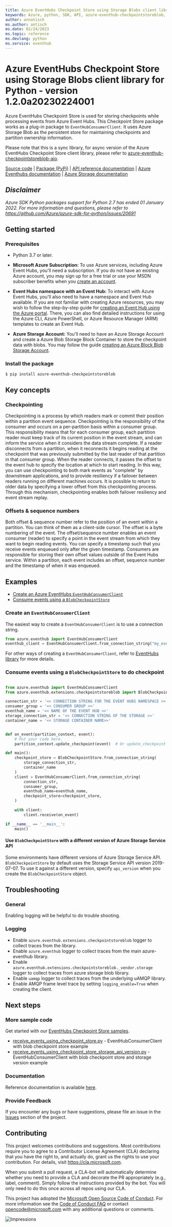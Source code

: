 ```yaml
---
title: Azure EventHubs Checkpoint Store using Storage Blobs client library for Python
keywords: Azure, python, SDK, API, azure-eventhub-checkpointstoreblob, eventhub
author: annatisch
ms.author: antisch
ms.date: 02/24/2023
ms.topic: reference
ms.devlang: python
ms.service: eventhub
---
```

# Azure EventHubs Checkpoint Store using Storage Blobs client library for Python - version 1.2.0a20230224001 


Azure EventHubs Checkpoint Store is used for storing checkpoints while processing events from Azure Event Hubs.
This Checkpoint Store package works as a plug-in package to `EventHubConsumerClient`. It uses Azure Storage Blob as the persistent store for maintaining checkpoints and partition ownership information.

Please note that this is a sync library, for async version of the Azure EventHubs Checkpoint Store client library, please refer to [azure-eventhub-checkpointstoreblob-aio](https://github.com/Azure/azure-sdk-for-python/blob/main/sdk/eventhub/azure-eventhub-checkpointstoreblob-aio).

[Source code](https://github.com/Azure/azure-sdk-for-python/blob/main/sdk/eventhub/azure-eventhub-checkpointstoreblob/) | [Package (PyPi)](https://pypi.org/project/azure-eventhub-checkpointstoreblob) | [API reference documentation](https://azuresdkdocs.blob.core.windows.net/$web/python/azure-eventhub/latest/azure.eventhub.html#azure.eventhub.CheckpointStore) | [Azure Eventhubs documentation](/azure/event-hubs/) | [Azure Storage documentation](/azure/storage/)

## _Disclaimer_

_Azure SDK Python packages support for Python 2.7 has ended 01 January 2022. For more information and questions, please refer to https://github.com/Azure/azure-sdk-for-python/issues/20691_

## Getting started

### Prerequisites

- Python 3.7 or later.
- **Microsoft Azure Subscription:**  To use Azure services, including Azure Event Hubs, you'll need a subscription. If you do not have an existing Azure account, you may sign up for a free trial or use your MSDN subscriber benefits when you [create an account](https://azure.microsoft.com/).

- **Event Hubs namespace with an Event Hub:** To interact with Azure Event Hubs, you'll also need to have a namespace and Event Hub  available.  If you are not familiar with creating Azure resources, you may wish to follow the step-by-step guide for [creating an Event Hub using the Azure portal](/azure/event-hubs/event-hubs-create).  There, you can also find detailed instructions for using the Azure CLI, Azure PowerShell, or Azure Resource Manager (ARM) templates to create an Event Hub.

- **Azure Storage Account:** You'll need to have an Azure Storage Account and create a Azure Blob Storage Block Container to store the checkpoint data with blobs. You may follow the guide [creating an Azure Block Blob Storage Account](/azure/storage/blobs/storage-blob-create-account-block-blob).

### Install the package

```
$ pip install azure-eventhub-checkpointstoreblob
```

## Key concepts

### Checkpointing

Checkpointing is a process by which readers mark or commit their position within a partition event sequence.
Checkpointing is the responsibility of the consumer and occurs on a per-partition basis within a consumer group.
This responsibility means that for each consumer group, each partition reader must keep track of its current position
in the event stream, and can inform the service when it considers the data stream complete. If a reader disconnects from
a partition, when it reconnects it begins reading at the checkpoint that was previously submitted by the last reader of
that partition in that consumer group. When the reader connects, it passes the offset to the event hub to specify the
location at which to start reading. In this way, you can use checkpointing to both mark events as "complete" by
downstream applications, and to provide resiliency if a failover between readers running on different machines occurs.
It is possible to return to older data by specifying a lower offset from this checkpointing process. Through this
mechanism, checkpointing enables both failover resiliency and event stream replay.

### Offsets & sequence numbers
Both offset & sequence number refer to the position of an event within a partition. You can think of them as a
client-side cursor. The offset is a byte numbering of the event. The offset/sequence number enables an event consumer
(reader) to specify a point in the event stream from which they want to begin reading events. You can specify a
timestamp such that you receive events enqueued only after the given timestamp. Consumers are responsible for
storing their own offset values outside of the Event Hubs service. Within a partition, each event includes an offset,
sequence number and the timestamp of when it was enqueued.

## Examples
- [Create an Azure EventHubs `EventHubConsumerClient`](#create-an-eventhubconsumerclient)
- [Consume events using a `BlobCheckpointStore`](#consume-events-using-a-blobcheckpointstore-to-do-checkpoint)

### Create an `EventHubConsumerClient`
The easiest way to create a `EventHubConsumerClient` is to use a connection string.
```python
from azure.eventhub import EventHubConsumerClient
eventhub_client = EventHubConsumerClient.from_connection_string("my_eventhub_namespace_connection_string", "my_consumer_group", eventhub_name="my_eventhub")
```
For other ways of creating a `EventHubConsumerClient`, refer to [EventHubs library](https://github.com/Azure/azure-sdk-for-python/blob/main/sdk/eventhub/azure-eventhub) for more details.

### Consume events using a `BlobCheckpointStore` to do checkpoint
```python

from azure.eventhub import EventHubConsumerClient
from azure.eventhub.extensions.checkpointstoreblob import BlobCheckpointStore

connection_str = '<< CONNECTION STRING FOR THE EVENT HUBS NAMESPACE >>'
consumer_group = '<< CONSUMER GROUP >>'
eventhub_name = '<< NAME OF THE EVENT HUB >>'
storage_connection_str = '<< CONNECTION STRING OF THE STORAGE >>'
container_name = '<< STORAGE CONTAINER NAME>>'


def on_event(partition_context, event):
    # Put your code here.
    partition_context.update_checkpoint(event)  # Or update_checkpoint every N events for better performance.

def main():
    checkpoint_store = BlobCheckpointStore.from_connection_string(
        storage_connection_str,
        container_name
    )
    client = EventHubConsumerClient.from_connection_string(
        connection_str,
        consumer_group,
        eventhub_name=eventhub_name,
        checkpoint_store=checkpoint_store,
    )

    with client:
        client.receive(on_event)

if __name__ == '__main__':
    main()
```

#### Use `BlobCheckpointStore` with a different version of Azure Storage Service API
Some environments have different versions of Azure Storage Service API.
`BlobCheckpointStore` by default uses the Storage Service API version 2019-07-07. To use it against a different
version, specify `api_version` when you create the `BlobCheckpointStore` object.


## Troubleshooting

### General
Enabling logging will be helpful to do trouble shooting.

### Logging

- Enable `azure.eventhub.extensions.checkpointstoreblob` logger to collect traces from the library.
- Enable `azure.eventhub` logger to collect traces from the main azure-eventhub library.
- Enable `azure.eventhub.extensions.checkpointstoreblob._vendor.storage` logger to collect traces from azure storage blob library.
- Enable `uamqp` logger to collect traces from the underlying uAMQP library.
- Enable AMQP frame level trace by setting `logging_enable=True` when creating the client.

## Next steps

### More sample code

Get started with our [EventHubs Checkpoint Store samples](https://github.com/Azure/azure-sdk-for-python/blob/main/sdk/eventhub/azure-eventhub-checkpointstoreblob/samples).

- [receive_events_using_checkpoint_store.py](https://github.com/Azure/azure-sdk-for-python/blob/main/sdk/eventhub/azure-eventhub-checkpointstoreblob/samples/receive_events_using_checkpoint_store.py) - EventHubConsumerClient with blob checkpoint store example
- [receive_events_using_checkpoint_store_storage_api_version.py](https://github.com/Azure/azure-sdk-for-python/blob/main/sdk/eventhub/azure-eventhub-checkpointstoreblob/samples/receive_events_using_checkpoint_store_storage_api_version.py) - EventHubConsumerClient with blob checkpoint store and storage version example

### Documentation

Reference documentation is available [here](https://azuresdkdocs.blob.core.windows.net/$web/python/azure-eventhub/latest/azure.eventhub.html#azure.eventhub.CheckpointStore).

### Provide Feedback

If you encounter any bugs or have suggestions, please file an issue in the [Issues](https://github.com/Azure/azure-sdk-for-python/issues) section of the project.

## Contributing

This project welcomes contributions and suggestions.  Most contributions require you to agree to a Contributor License Agreement (CLA) declaring that you have the right to, and actually do, grant us the rights to use your contribution. For details, visit https://cla.microsoft.com.

When you submit a pull request, a CLA-bot will automatically determine whether you need to provide a CLA and decorate the PR appropriately (e.g., label, comment). Simply follow the instructions provided by the bot. You will only need to do this once across all repos using our CLA.

This project has adopted the [Microsoft Open Source Code of Conduct](https://opensource.microsoft.com/codeofconduct/).
For more information see the [Code of Conduct FAQ](https://opensource.microsoft.com/codeofconduct/faq/) or contact [opencode@microsoft.com](mailto:opencode@microsoft.com) with any additional questions or comments.

![Impressions](https://azure-sdk-impressions.azurewebsites.net/api/impressions/azure-sdk-for-python/sdk/eventhub/azure-eventhub-checkpointstoreblob/README.png)

